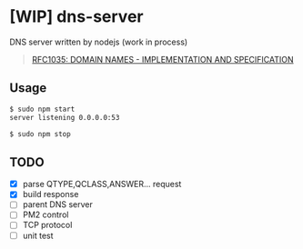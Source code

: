 # [WIP] dns-server
DNS server written by nodejs (work in process)

> [RFC1035: DOMAIN NAMES - IMPLEMENTATION AND SPECIFICATION](https://www.ietf.org/rfc/rfc1035.txt)


## Usage

```bash
$ sudo npm start
server listening 0.0.0.0:53

$ sudo npm stop
```

## TODO

- [x] parse QTYPE,QCLASS,ANSWER... request
- [x] build response
- [ ] parent DNS server
- [ ] PM2 control
- [ ] TCP protocol
- [ ] unit test
